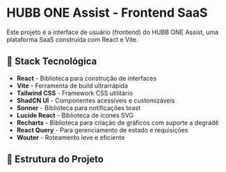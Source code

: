 # HUBB ONE Assist - Frontend SaaS

Este projeto é a interface de usuário (frontend) do HUBB ONE Assist, uma plataforma SaaS construída com React e Vite.

## 🧱 Stack Tecnológica

- **React** - Biblioteca para construção de interfaces
- **Vite** - Ferramenta de build ultrarrápida
- **Tailwind CSS** - Framework CSS utilitário
- **ShadCN UI** - Componentes acessíveis e customizáveis
- **Sonner** - Biblioteca para notificações toast
- **Lucide React** - Biblioteca de ícones SVG
- **Recharts** - Biblioteca para criação de gráficos com suporte a degradê
- **React Query** - Para gerenciamento de estado e requisições
- **Wouter** - Roteamento leve e eficiente

## 📁 Estrutura do Projeto

